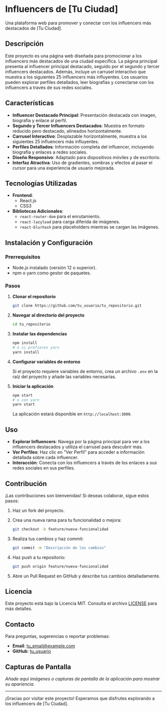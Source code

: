 # Influencers de [Tu Ciudad]

Una plataforma web para promover y conectar con los influencers más destacados de [Tu Ciudad].

## Descripción

Este proyecto es una página web diseñada para promocionar a los influencers más destacados de una ciudad específica. La página principal presenta al influencer principal destacado, seguido por el segundo y tercer influencers destacados. Además, incluye un carrusel interactivo que muestra a los siguientes 25 influencers más influyentes. Los usuarios pueden explorar perfiles detallados, leer biografías y conectarse con los influencers a través de sus redes sociales.

## Características

- **Influencer Destacado Principal**: Presentación destacada con imagen, biografía y enlace al perfil.
- **Segundo y Tercer Influencers Destacados**: Muestra en formato reducido pero destacado, alineados horizontalmente.
- **Carrusel Interactivo**: Desplazable horizontalmente, muestra a los siguientes 25 influencers más influyentes.
- **Perfiles Detallados**: Información completa del influencer, incluyendo biografía y enlaces a redes sociales.
- **Diseño Responsivo**: Adaptado para dispositivos móviles y de escritorio.
- **Interfaz Atractiva**: Uso de gradientes, sombras y efectos al pasar el cursor para una experiencia de usuario mejorada.

## Tecnologías Utilizadas

- **Frontend**:
  - React.js
  - CSS3
- **Bibliotecas Adicionales**:
  - `react-router-dom` para el enrutamiento.
  - `react-lazyload` para carga diferida de imágenes.
  - `react-blurhash` para placeholders mientras se cargan las imágenes.

## Instalación y Configuración

### Prerrequisitos

- Node.js instalado (versión 12 o superior).
- npm o yarn como gestor de paquetes.

### Pasos

1. **Clonar el repositorio**

   ```bash
   git clone https://github.com/tu_usuario/tu_repositorio.git
   ```

2. **Navegar al directorio del proyecto**

   ```bash
   cd tu_repositorio
   ```

3. **Instalar las dependencias**

   ```bash
   npm install
   # o si prefieres yarn
   yarn install
   ```

4. **Configurar variables de entorno**

   Si el proyecto requiere variables de entorno, crea un archivo `.env` en la raíz del proyecto y añade las variables necesarias.

5. **Iniciar la aplicación**

   ```bash
   npm start
   # o con yarn
   yarn start
   ```

   La aplicación estará disponible en `http://localhost:3000`.

## Uso

- **Explorar Influencers**: Navega por la página principal para ver a los influencers destacados y utiliza el carrusel para descubrir más.
- **Ver Perfiles**: Haz clic en "Ver Perfil" para acceder a información detallada sobre cada influencer.
- **Interacción**: Conecta con los influencers a través de los enlaces a sus redes sociales en sus perfiles.

## Contribución

¡Las contribuciones son bienvenidas! Si deseas colaborar, sigue estos pasos:

1. Haz un fork del proyecto.
2. Crea una nueva rama para tu funcionalidad o mejora:

   ```bash
   git checkout -b feature/nueva-funcionalidad
   ```

3. Realiza tus cambios y haz commit:

   ```bash
   git commit -m "Descripción de los cambios"
   ```

4. Haz push a tu repositorio:

   ```bash
   git push origin feature/nueva-funcionalidad
   ```

5. Abre un Pull Request en GitHub y describe tus cambios detalladamente.

## Licencia

Este proyecto está bajo la Licencia MIT. Consulta el archivo [LICENSE](LICENSE) para más detalles.

## Contacto

Para preguntas, sugerencias o reportar problemas:

- **Email**: [tu_email@example.com](mailto:tu_email@example.com)
- **GitHub**: [tu_usuario](https://github.com/tu_usuario)

## Capturas de Pantalla

_Añade aquí imágenes o capturas de pantalla de la aplicación para mostrar su apariencia._

---

¡Gracias por visitar este proyecto! Esperamos que disfrutes explorando a los influencers de [Tu Ciudad].
